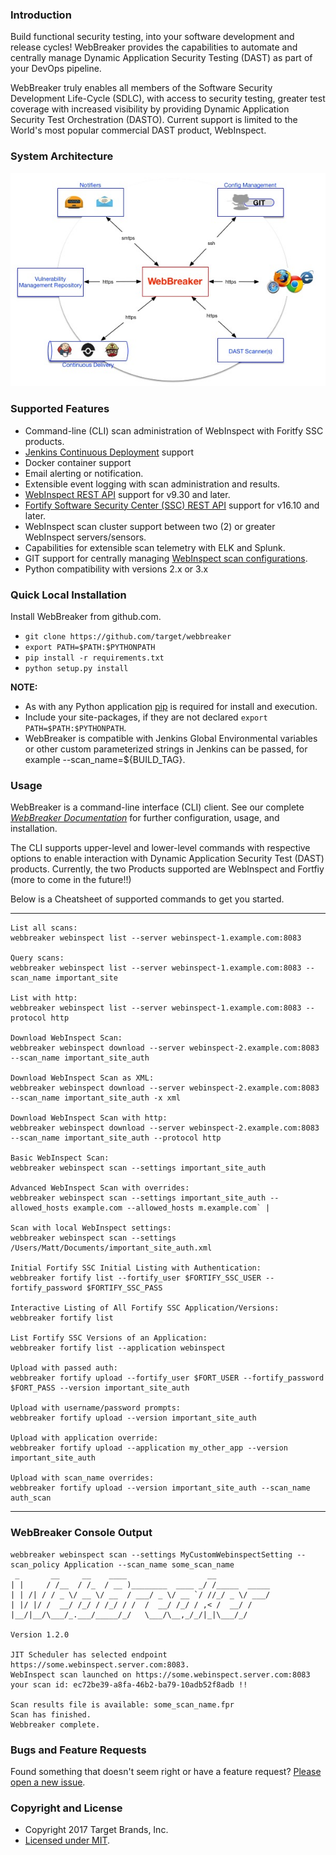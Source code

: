 ### Introduction ###
Build functional security testing, into your software development and release cycles! WebBreaker provides the capabilities to automate and centrally manage Dynamic Application Security Testing (DAST) as part of your DevOps pipeline.

WebBreaker truly enables all members of the Software Security Development Life-Cycle (SDLC), with access to security testing, greater test coverage with increased visibility by providing Dynamic Application Security Test Orchestration (DASTO).  Current support is limited to the World's most popular commercial DAST product, WebInspect.

### System Architecture ###
![WebBreaker System Architecture](images/WebBreakerSystemArchitecture.jpg)

### Supported Features ###
* Command-line (CLI) scan administration of WebInspect with Foritfy SSC products.
* [Jenkins Continuous Deployment](https://jenkins.io) support
* Docker container support
* Email alerting or notification.
* Extensible event logging with scan administration and results.
* [WebInspect REST API](https://pypi.python.org/pypi/webinspectapi) support for v9.30 and later.
* [Fortify Software Security Center (SSC) REST API](https://pypi.python.org/pypi/fortifyapi) support for v16.10 and later.
* WebInspect scan cluster support between two (2) or greater WebInspect servers/sensors.
* Capabilities for extensible scan telemetry with ELK and Splunk.
* GIT support for centrally managing [WebInspect scan configurations](https://github.com/automationdomination/Webinspect).
* Python compatibility with versions 2.x or 3.x

### Quick Local Installation ###
Install WebBreaker from github.com.
* ```git clone https://github.com/target/webbreaker```
* ```export PATH=$PATH:$PYTHONPATH```
* ```pip install -r requirements.txt```
* ```python setup.py install```

**NOTE:**

* As with any Python application [pip](https://pip.pypa.io/en/stable/installing) is required for install and execution.
* Include your site-packages, if they are not declared ```export PATH=$PATH:$PYTHONPATH```.
* WebBreaker is compatible with Jenkins Global Environmental variables or other custom parameterized strings in Jenkins can be passed, for example --scan_name=${BUILD_TAG}.

### Usage ###
WebBreaker is a command-line interface (CLI) client.  See our complete [_WebBreaker Documentation_](https://target.github.io/webbreaker/) for further configuration, usage, and installation.

The CLI supports upper-level and lower-level commands with respective options to enable interaction with Dynamic Application Security Test (DAST) products.  Currently, the two Products supported are WebInspect and Fortfiy (more to come in the future!!)

Below is a Cheatsheet of supported commands to get you started.  

---


    List all scans:
    webbreaker webinspect list --server webinspect-1.example.com:8083
    
    Query scans:
    webbreaker webinspect list --server webinspect-1.example.com:8083 --scan_name important_site
    
    List with http:
    webbreaker webinspect list --server webinspect-1.example.com:8083 --protocol http

    Download WebInspect Scan:
    webbreaker webinspect download --server webinspect-2.example.com:8083 --scan_name important_site_auth
    
    Download WebInspect Scan as XML:
    webbreaker webinspect download --server webinspect-2.example.com:8083 --scan_name important_site_auth -x xml
    
    Download WebInspect Scan with http:
    webbreaker webinspect download --server webinspect-2.example.com:8083 --scan_name important_site_auth --protocol http
    
    Basic WebInspect Scan:
    webbreaker webinspect scan --settings important_site_auth
    
    Advanced WebInspect Scan with overrides:
    webbreaker webinspect scan --settings important_site_auth --allowed_hosts example.com --allowed_hosts m.example.com` |
    
    Scan with local WebInspect settings:
    webbreaker webinspect scan --settings /Users/Matt/Documents/important_site_auth.xml
    
    Initial Fortify SSC Initial Listing with Authentication:
    webbreaker fortify list --fortify_user $FORTIFY_SSC_USER --fortify_password $FORTIFY_SSC_PASS
    
    Interactive Listing of All Fortify SSC Application/Versions:
    webbreaker fortify list
    
    List Fortify SSC Versions of an Application:
    webbreaker fortify list --application webinspect
    
    Upload with passed auth:
    webbreaker fortify upload --fortify_user $FORT_USER --fortify_password $FORT_PASS --version important_site_auth
    
    Upload with username/password prompts:
    webbreaker fortify upload --version important_site_auth
    
    Upload with application override:
    webbreaker fortify upload --application my_other_app --version important_site_auth
    
    Upload with scan_name overrides:
    webbreaker fortify upload --version important_site_auth --scan_name auth_scan

----

### WebBreaker Console Output ###

```
webbreaker webinspect scan --settings MyCustomWebinspectSetting --scan_policy Application --scan_name some_scan_name
 _       __     __    ____                  __            
| |     / /__  / /_  / __ )________  ____ _/ /_____  _____
| | /| / / _ \/ __ \/ __  / ___/ _ \/ __ `/ //_/ _ \/ ___/
| |/ |/ /  __/ /_/ / /_/ / /  /  __/ /_/ / ,< /  __/ /    
|__/|__/\___/_.___/_____/_/   \___/\__,_/_/|_|\___/_/     

Version 1.2.0

JIT Scheduler has selected endpoint https://some.webinspect.server.com:8083.
WebInspect scan launched on https://some.webinspect.server.com:8083 your scan id: ec72be39-a8fa-46b2-ba79-10adb52f8adb !!

Scan results file is available: some_scan_name.fpr
Scan has finished.
Webbreaker complete.
```

### Bugs and Feature Requests

Found something that doesn't seem right or have a feature request? [Please open a new issue](https://github.com/target/webbreaker/issues/new/).

### Copyright and License

* Copyright 2017 Target Brands, Inc.
* [Licensed under MIT](LICENSE.txt).
